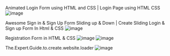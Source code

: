 Animated Login Form using HTML and CSS | Login Page using HTML CSS
![image](https://github.com/Main-Key-Code/HTMLandCSS/assets/72923266/58880415-5aa2-4318-9b5e-5f460378c98d)

Awesome Sign in & Sign Up Form Sliding up & Down | Create Sliding Login & Sign up Form In Html & CSS
![image](https://github.com/Main-Key-Code/HTMLandCSS/assets/72923266/89ce1f58-9050-43e7-9f7a-235d47d00a6b)

Registration Form in HTML & CSS
![image](https://github.com/Main-Key-Code/HTMLandCSS/assets/72923266/38120449-52d5-440f-9661-bdac5f7b441a)
![image](https://github.com/Main-Key-Code/HTMLandCSS/assets/72923266/6cc5d18e-e391-4abf-854b-fc4a8995a1f1)

The.Expert.Guide.to.create.website.loader
![image](https://github.com/Main-Key-Code/HTMLandCSS/assets/72923266/36143072-8f5c-439e-a534-b70c1711a69c)
